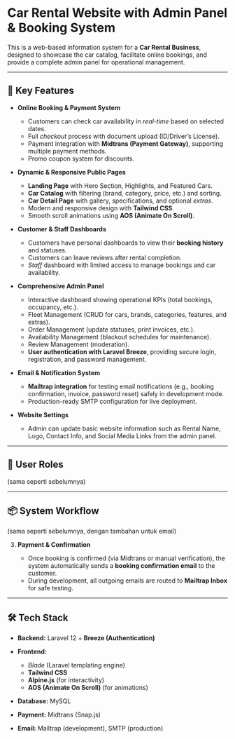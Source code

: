 # Car Rental Website with Admin Panel & Booking System

This is a web-based information system for a **Car Rental Business**, designed to showcase the car catalog, facilitate online bookings, and provide a complete admin panel for operational management.

---

## 🎯 Key Features

* **Online Booking & Payment System**

  * Customers can check car availability in *real-time* based on selected dates.
  * Full *checkout* process with document upload (ID/Driver’s License).
  * Payment integration with **Midtrans (Payment Gateway)**, supporting multiple payment methods.
  * Promo coupon system for discounts.

* **Dynamic & Responsive Public Pages**

  * **Landing Page** with Hero Section, Highlights, and Featured Cars.
  * **Car Catalog** with filtering (brand, category, price, etc.) and sorting.
  * **Car Detail Page** with gallery, specifications, and optional *extras*.
  * Modern and responsive design with **Tailwind CSS**.
  * Smooth scroll animations using **AOS (Animate On Scroll)**.

* **Customer & Staff Dashboards**

  * Customers have personal dashboards to view their **booking history** and statuses.
  * Customers can leave reviews after rental completion.
  * *Staff* dashboard with limited access to manage bookings and car availability.

* **Comprehensive Admin Panel**

  * Interactive dashboard showing operational KPIs (total bookings, occupancy, etc.).
  * Fleet Management (CRUD for cars, brands, categories, features, and extras).
  * Order Management (update statuses, print invoices, etc.).
  * Availability Management (blackout schedules for maintenance).
  * Review Management (moderation).
  * **User authentication with Laravel Breeze**, providing secure login, registration, and password management.

* **Email & Notification System**

  * **Mailtrap integration** for testing email notifications (e.g., booking confirmation, invoice, password reset) safely in development mode.
  * Production-ready SMTP configuration for live deployment.

* **Website Settings**

  * Admin can update basic website information such as Rental Name, Logo, Contact Info, and Social Media Links from the admin panel.

---

## 👥 User Roles

(sama seperti sebelumnya)

---

## 📦 System Workflow

(sama seperti sebelumnya, dengan tambahan untuk email)

3. **Payment & Confirmation**

   * Once booking is confirmed (via Midtrans or manual verification), the system automatically sends a **booking confirmation email** to the customer.
   * During development, all outgoing emails are routed to **Mailtrap Inbox** for safe testing.

---

## 🛠️ Tech Stack

* **Backend:** Laravel 12 + **Breeze (Authentication)**
* **Frontend:**

  * *Blade* (Laravel templating engine)
  * **Tailwind CSS**
  * **Alpine.js** (for interactivity)
  * **AOS (Animate On Scroll)** (for animations)
* **Database:** MySQL
* **Payment:** Midtrans (Snap.js)
* **Email:** Mailtrap (development), SMTP (production)
